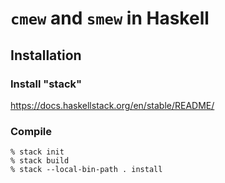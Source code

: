 # `cmew` and `smew` in Haskell

## Installation

### Install "stack"

https://docs.haskellstack.org/en/stable/README/

### Compile

```
% stack init
% stack build
% stack --local-bin-path . install
```
